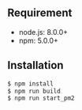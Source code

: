 
## Requirement ##

* node.js: 8.0.0+
* npm: 5.0.0+

## Installation

```bash
$ npm install
$ npm run build
$ npm run start_pm2
```
